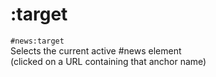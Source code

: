 # :target

`#news:target`   
Selects the current active #news element  
(clicked on a URL containing that anchor name)  
